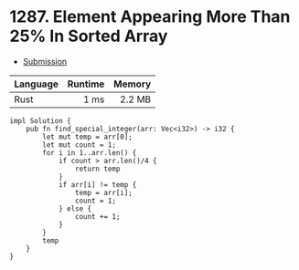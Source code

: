 # 1287. Element Appearing More Than 25% In Sorted Array
- [Submission](https://leetcode.com/submissions/detail/1117046758/)

| Language | Runtime | Memory |
| :-       |       -:|      -:|
| Rust | 1 ms | 2.2 MB |
```
impl Solution {
    pub fn find_special_integer(arr: Vec<i32>) -> i32 {
        let mut temp = arr[0];
        let mut count = 1;
        for i in 1..arr.len() {
            if count > arr.len()/4 {
                return temp
            }
            if arr[i] != temp {
                temp = arr[i];
                count = 1;
            } else {
                count += 1;
            }
        }   
        temp 
    }
}
```
